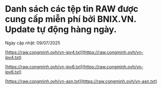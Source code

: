 # Danh sách các tệp tin RAW được cung cấp miễn phí bởi BNIX.VN. Update tự động hàng ngày.

Ngày cập nhật: 09/07/2025

[https://raw.congminh.ovh/vn-ipv4.txt](https://raw.congminh.ovh/vn-ipv4.txt)

[https://raw.congminh.ovh/vn-ipv6.txt](https://raw.congminh.ovh/vn-ipv6.txt)

[https://raw.congminh.ovh/vn-asn.txt](https://raw.congminh.ovh/vn-asn.txt)

